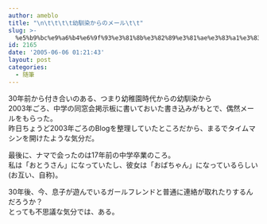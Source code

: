 ```yaml
---
author: ameblo
title: "\n\t\t\t\t幼馴染からのメール\t\t"
slug: >-
  %e5%b9%bc%e9%a6%b4%e6%9f%93%e3%81%8b%e3%82%89%e3%81%ae%e3%83%a1%e3%83%bc%e3%83%ab
id: 2165
date: '2005-06-06 01:21:43'
layout: post
categories:
  - 随筆
---
```


30年前から付き合いのある、つまり幼稚園時代からの幼馴染から  
2003年ごろ、中学の同窓会掲示板に書いておいた書き込みがもとで、偶然メールをもらった。  
昨日ちょうど2003年ごろのBlogを整理していたところだから、まるでタイムマシンを開けたような気分だ。  

最後に、ナマで会ったのは17年前の中学卒業のころ。  
私は「おとうさん」になっていたし、彼女は「おばちゃん」になっているらしい(お互い、自称)。  

30年後、今、息子が遊んでいるガールフレンドと普通に連絡が取れたりするんだろうか？  
とっても不思議な気分では、ある。